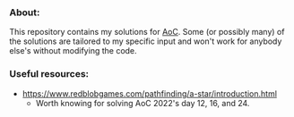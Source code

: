### About:

This repository contains my solutions for [AoC](https://adventofcode.com/). Some
(or possibly many) of the solutions are tailored to my specific input and won't
work for anybody else's without modifying the code.


### Useful resources:

- https://www.redblobgames.com/pathfinding/a-star/introduction.html
  - Worth knowing for solving AoC 2022's day 12, 16, and 24.
